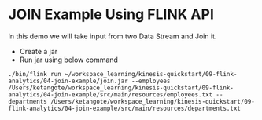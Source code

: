 
# JOIN Example Using FLINK API

In this demo we will take input from two Data Stream and Join it.

- Create a jar 
- Run jar using below command
```
./bin/flink run ~/workspace_learning/kinesis-quickstart/09-flink-analytics/04-join-example/join.jar --employees /Users/ketangote/workspace_learning/kinesis-quickstart/09-flink-analytics/04-join-example/src/main/resources/employees.txt --departments /Users/ketangote/workspace_learning/kinesis-quickstart/09-flink-analytics/04-join-example/src/main/resources/departments.txt 
```
